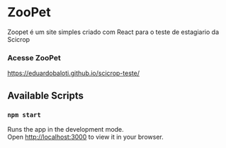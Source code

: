 # ZooPet

Zoopet é um site simples criado com React para o teste de estagiario da Scicrop

### Acesse ZooPet

https://eduardobaloti.github.io/scicrop-teste/

## Available Scripts

### `npm start`

Runs the app in the development mode.\
Open [http://localhost:3000](http://localhost:3000) to view it in your browser.


